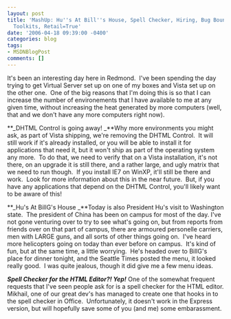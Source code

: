 ```yaml
---
layout: post
title: 'MashUp: Hu''s At Bill''s House, Spell Checker, Hiring, Bug Bounties, Provider
  Toolkits, Retail=True'
date: '2006-04-18 09:39:00 -0400'
categories: blog
tags:
- MSDNBlogPost
comments: []
---
```


It's been an interesting day here in Redmond.&nbsp; I've been spending the day trying to get Virtual Server set up on one of my boxes and Vista set up on the other one.&nbsp; One of the big reasons that I'm doing this is so that I can increase the number of environements that I have available to me at any given time, without increasing the heat generated by more computers (well, that and we don't have any more computers right now).&nbsp; 

**_DHTML Control is going away!
_**Why more environments you might ask, as part of Vista shipping, we're removing the DHTML Control.&nbsp; It will still work if it's already installed, or&nbsp;you will be able to&nbsp;install it for applications that need it, but it won't ship as part of the operating system any more.&nbsp; To do that, we need to verify that on a Vista installation, it's not there, on an upgrade it is still there, and a rather large, and ugly matrix that we need to run though.&nbsp; If you install IE7 on WinXP, it'll still be there and work.&nbsp; Look for more information about this in the near future.&nbsp; But, if you have any applications that depend on the DHTML Control, you'll likely want to be aware of this!

**_Hu's At BillG's House
_**Today is also President Hu's visit to Washington state.&nbsp; The president of China has been on campus for most of the day. I've not gone venturing over to try to see what's going on, but from reports from friends over on that part of campus, there are armoured personelle carriers, men with LARGE guns, and all sorts of other things going on.&nbsp; I've heard more helicopters going on today than ever before on campus.&nbsp; It's kind of fun, but at the same time, a little worrying.&nbsp; He's headed over to BillG's place for dinner tonight, and the Seattle Times posted the menu, it looked really good.&nbsp; I was quite jealous, though it did give me a few menu ideas.

**_Spell Checker for the HTML Editor?! Yep!_**
One of the somewhat frequent requests that I've seen people ask for is a spell checker for the HTML editor. Mikhail, one of our great dev's has managed to create one that hooks in to the spell checker in Office.&nbsp; Unfortunately, it doesn't work in the Express version, but will hopefully save some of you (and me) some embarassment.

&nbsp;